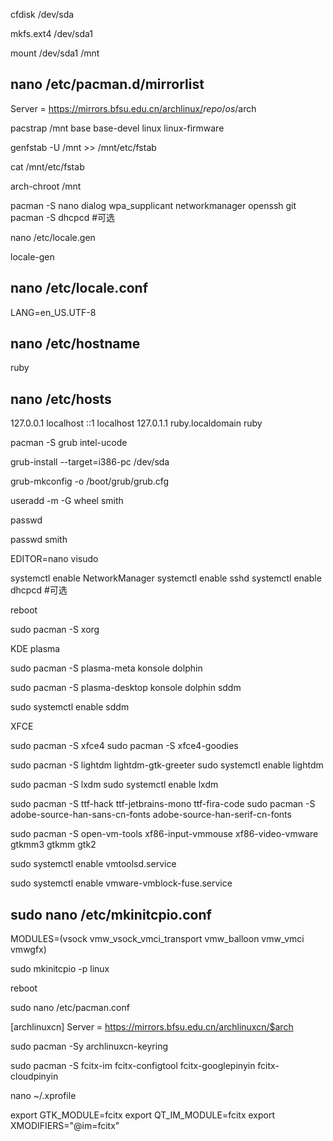 
cfdisk /dev/sda

mkfs.ext4 /dev/sda1

mount /dev/sda1 /mnt

nano /etc/pacman.d/mirrorlist
-----------------------------

Server = <https://mirrors.bfsu.edu.cn/archlinux/>$repo/os/$arch

pacstrap /mnt base base-devel linux linux-firmware

genfstab -U /mnt >> /mnt/etc/fstab

cat /mnt/etc/fstab

arch-chroot /mnt

pacman -S nano dialog wpa_supplicant networkmanager openssh git
pacman -S dhcpcd #可选

nano /etc/locale.gen

locale-gen

nano /etc/locale.conf
---------------------

LANG=en_US.UTF-8

nano /etc/hostname
------------------

ruby

nano /etc/hosts
---------------

127.0.0.1   localhost
::1         localhost
127.0.1.1   ruby.localdomain ruby

pacman -S grub intel-ucode

grub-install --target=i386-pc /dev/sda

grub-mkconfig -o /boot/grub/grub.cfg

useradd -m -G wheel smith

passwd

passwd smith

EDITOR=nano visudo

systemctl enable NetworkManager
systemctl enable sshd
systemctl enable dhcpcd #可选

reboot

sudo pacman -S xorg

KDE plasma

sudo pacman -S plasma-meta konsole dolphin

sudo pacman -S plasma-desktop konsole dolphin sddm

sudo systemctl enable sddm

XFCE

sudo pacman -S xfce4
sudo pacman -S xfce4-goodies

sudo pacman -S lightdm lightdm-gtk-greeter
sudo systemctl enable lightdm

sudo pacman -S lxdm
sudo systemctl enable lxdm

sudo pacman -S ttf-hack ttf-jetbrains-mono ttf-fira-code
sudo pacman -S adobe-source-han-sans-cn-fonts adobe-source-han-serif-cn-fonts

sudo pacman -S open-vm-tools xf86-input-vmmouse xf86-video-vmware gtkmm3 gtkmm gtk2

sudo systemctl enable vmtoolsd.service

sudo systemctl enable vmware-vmblock-fuse.service

sudo nano /etc/mkinitcpio.conf
------------------------------

MODULES=(vsock vmw_vsock_vmci_transport vmw_balloon vmw_vmci vmwgfx)

sudo mkinitcpio -p linux

reboot

sudo nano /etc/pacman.conf

[archlinuxcn]
Server = <https://mirrors.bfsu.edu.cn/archlinuxcn/$arch>

sudo pacman -Sy archlinuxcn-keyring

sudo pacman -S fcitx-im fcitx-configtool fcitx-googlepinyin fcitx-cloudpinyin

nano ~/.xprofile

export GTK_MODULE=fcitx
export QT_IM_MODULE=fcitx
export XMODIFIERS="@im=fcitx"
